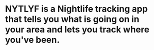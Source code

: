 # NYTLYF is a Nightlife tracking app that tells you what is going on in your area and lets you track where you've been.
